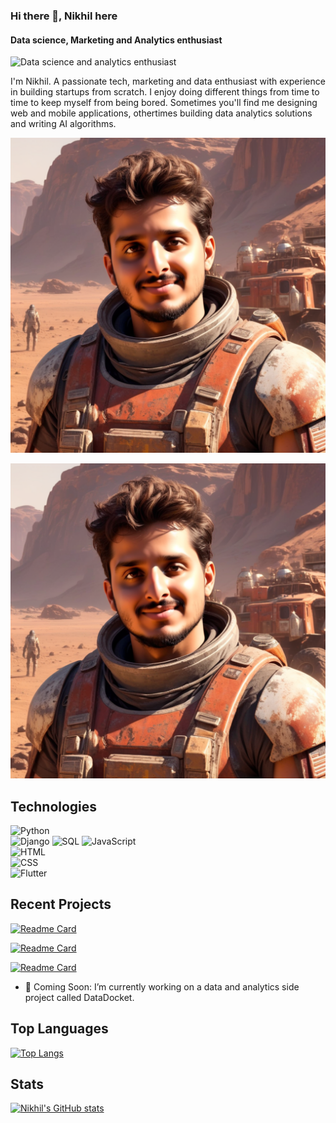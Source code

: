 ### Hi there 👋, Nikhil here
#### Data science, Marketing and Analytics enthusiast
![Data science and analytics enthusiast](https://i.postimg.cc/RZfVdGWF/Screenshot-2024-08-12-at-4-35-48-PM.png)

I'm Nikhil. A passionate tech, marketing and data enthusiast with experience in building startups from scratch. I enjoy doing different things from time to time to keep myself from being bored. Sometimes you'll find me designing web and mobile applications, othertimes building data analytics solutions and writing AI algorithms.

![Project Logo](https://github.com/noob888/etl-project-hubspot/blob/main/profile-image.png)

<img src="https://github.com/noob888/etl-project-hubspot/blob/main/profile-image.png" 
     alt="Data science and analytics enthusiast"
     onerror="this.onerror=null; this.src='https://i.postimg.cc/RZfVdGWF/Screenshot-2024-08-12-at-4-35-48-PM.png';">



## Technologies

![Python](https://img.shields.io/badge/Python-3.9%2B-blue)  
![Django](https://img.shields.io/badge/Django-3.2%2B-brightgreen) 
![SQL](https://img.shields.io/badge/SQL-%2300758f-blue)
![JavaScript](https://img.shields.io/badge/JavaScript-ES6-yellow)  
![HTML](https://img.shields.io/badge/HTML5-%23E34F26-red)  
![CSS](https://img.shields.io/badge/CSS3-%231572B6-blue)  
![Flutter](https://img.shields.io/badge/Flutter-%23025682-blue)


## Recent Projects
[![Readme Card](https://github-readme-stats.vercel.app/api/pin/?username=noob888&repo=etl-project)](https://github.com/noob888/etl-project.git)

[![Readme Card](https://github-readme-stats.vercel.app/api/pin/?username=noob888&repo=etl-project-hubspot)](https://github.com/noob888/etl-project-hubspot.git)

[![Readme Card](https://github-readme-stats.vercel.app/api/pin/?username=noob888&repo=ai-project)](https://github.com/noob888/ai-project.git)

- 🔭 Coming Soon: I’m currently working on a data and analytics side project called DataDocket.

## Top Languages
[![Top Langs](https://github-readme-stats.vercel.app/api/top-langs/?username=noob888)](https://github.com/noob888/github-readme-stats)

## Stats
[![Nikhil's GitHub stats](https://github-readme-stats.vercel.app/api?username=noob888)](https://github.com/noob888/github-readme-stats)
